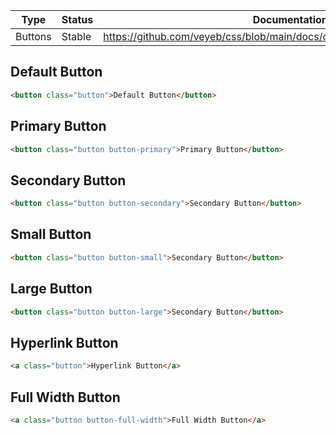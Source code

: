Type | Status | Documentation
------------ | ------------- | -------------
Buttons | Stable | https://github.com/veyeb/css/blob/main/docs/content/components/buttons.md

## Default Button
```html live
<button class="button">Default Button</button>
```

## Primary Button
```html live
<button class="button button-primary">Primary Button</button>
```

## Secondary Button
```html live
<button class="button button-secondary">Secondary Button</button>
```

## Small Button
```html live
<button class="button button-small">Secondary Button</button>
```

## Large Button
```html live
<button class="button button-large">Secondary Button</button>
```

## Hyperlink Button
```html live
<a class="button">Hyperlink Button</a>
```

## Full Width Button
```html live
<a class="button button-full-width">Full Width Button</a>
```